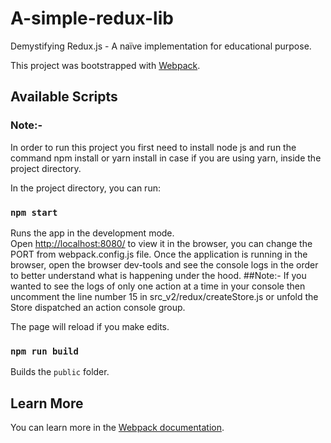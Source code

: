 # A-simple-redux-lib
Demystifying Redux.js - A naïve implementation for educational purpose.

This project was bootstrapped with [Webpack](https://webpack.js.org/).

## Available Scripts

### Note:- 
In order to run this project you first need to install node js and run the command npm install or yarn install in case if you are using yarn, inside the project directory.
 
In the project directory, you can run:

### `npm start`

Runs the app in the development mode.<br />
Open [http://localhost:8080/](http://localhost:8080/) to view it in the browser, you can change the PORT from webpack.config.js file.
Once the application is running in the browser, open the browser dev-tools and see the console logs in the order to better understand what is happening under the hood.
##Note:- If you wanted to see the logs of only one action at a time in your console then uncomment the line number 15 in src_v2/redux/createStore.js or unfold the Store dispatched an action console group.  

The page will reload if you make edits.<br />

### `npm run build`

Builds the `public` folder.<br />

## Learn More

You can learn more in the [Webpack documentation](https://webpack.js.org/concepts/).


